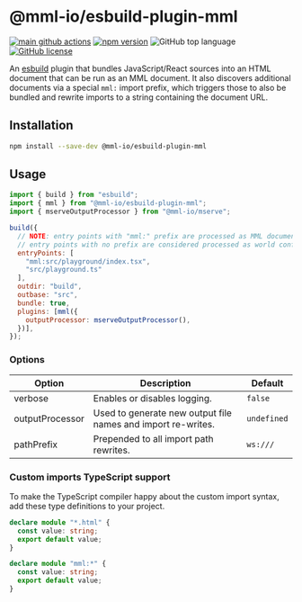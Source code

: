 # @mml-io/esbuild-plugin-mml

[![main github actions](https://github.com/mml-io/esbuild-plugin-mml/actions/workflows/main.yaml/badge.svg)](https://github.com/mml-io/esbuild-plugin-mml/actions/workflows/main.yaml)
[![npm version](https://img.shields.io/npm/v/%40mml-io%2Fesbuild-plugin-mml?style=flat)](https://www.npmjs.com/package/@mml-io/esbuild-plugin-mml)
![GitHub top language](https://img.shields.io/github/languages/top/mml-io/esbuild-plugin-mml) [![GitHub license](https://img.shields.io/badge/license-MIT-blue.svg)](https://github.com/mml-io/esbuild-plugin-mml/blob/main/LICENSE)

An [esbuild](https://esbuild.github.io/) plugin that bundles JavaScript/React
sources into an HTML document that can be run as an MML document. It also
discovers additional documents via a special `mml:` import prefix, which
triggers those to also be bundled and rewrite imports to a string containing
the document URL.

## Installation

```sh
npm install --save-dev @mml-io/esbuild-plugin-mml
```

## Usage

```js
import { build } from "esbuild";
import { mml } from "@mml-io/esbuild-plugin-mml";
import { mserveOutputProcessor } from "@mml-io/mserve";

build({
  // NOTE: entry points with "mml:" prefix are processed as MML documents.
  // entry points with no prefix are considered processed as world configs.
  entryPoints: [
    "mml:src/playground/index.tsx",
    "src/playground.ts"
  ],
  outdir: "build",
  outbase: "src",
  bundle: true,
  plugins: [mml({ 
    outputProcessor: mserveOutputProcessor(),
  })],
});
```

### Options

| Option          | Description                                                                      | Default     |
| --------------- | -------------------------------------------------------------------------------- | ----------- |
| verbose         | Enables or disables logging.                                                     | `false`     |
| outputProcessor | Used to generate new output file names and import re-writes.                     | `undefined` |
| pathPrefix      | Prepended to all import path rewrites.                                           | `ws:///`    |

### Custom imports TypeScript support

To make the TypeScript compiler happy about the custom import syntax, add these type definitions to your project.

```ts
declare module "*.html" {
  const value: string;
  export default value;
}

declare module "mml:*" {
  const value: string;
  export default value;
}
```
